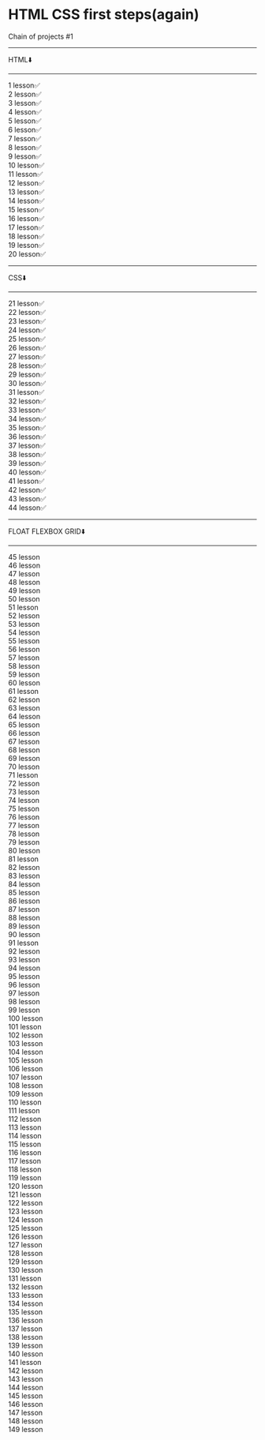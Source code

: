 # HTML CSS first steps(again)
Chain of projects #1  
***********
HTML⬇️
***********
1 lesson✅  
2 lesson✅  
3 lesson✅  
4 lesson✅  
5 lesson✅  
6 lesson✅  
7 lesson✅  
8 lesson✅  
9 lesson✅  
10 lesson✅  
11 lesson✅  
12 lesson✅  
13 lesson✅  
14 lesson✅  
15 lesson✅  
16 lesson✅  
17 lesson✅  
18 lesson✅  
19 lesson✅  
20 lesson✅  
***********
CSS⬇️
***********
21 lesson✅  
22 lesson✅  
23 lesson✅  
24 lesson✅  
25 lesson✅  
26 lesson✅  
27 lesson✅  
28 lesson✅  
29 lesson✅  
30 lesson✅  
31 lesson✅  
32 lesson✅  
33 lesson✅  
34 lesson✅  
35 lesson✅  
36 lesson✅  
37 lesson✅  
38 lesson✅  
39 lesson✅   
40 lesson✅  
41 lesson✅  
42 lesson✅  
43 lesson✅  
44 lesson✅  
***********
FLOAT FLEXBOX GRID⬇️
***********
45 lesson  
46 lesson  
47 lesson  
48 lesson  
49 lesson  
50 lesson  
51 lesson  
52 lesson  
53 lesson  
54 lesson  
55 lesson  
56 lesson  
57 lesson  
58 lesson  
59 lesson  
60 lesson  
61 lesson  
62 lesson  
63 lesson  
64 lesson  
65 lesson  
66 lesson  
67 lesson  
68 lesson  
69 lesson  
70 lesson  
71 lesson  
72 lesson  
73 lesson  
74 lesson  
75 lesson  
76 lesson  
77 lesson  
78 lesson  
79 lesson  
80 lesson  
81 lesson  
82 lesson  
83 lesson  
84 lesson  
85 lesson  
86 lesson  
87 lesson  
88 lesson  
89 lesson  
90 lesson  
91 lesson  
92 lesson  
93 lesson  
94 lesson  
95 lesson  
96 lesson  
97 lesson  
98 lesson  
99 lesson  
100 lesson  
101 lesson  
102 lesson  
103 lesson  
104 lesson  
105 lesson  
106 lesson  
107 lesson  
108 lesson  
109 lesson  
110 lesson  
111 lesson  
112 lesson  
113 lesson  
114 lesson  
115 lesson  
116 lesson  
117 lesson  
118 lesson  
119 lesson  
120 lesson  
121 lesson  
122 lesson  
123 lesson  
124 lesson  
125 lesson  
126 lesson  
127 lesson  
128 lesson  
129 lesson  
130 lesson  
131 lesson  
132 lesson  
133 lesson  
134 lesson  
135 lesson  
136 lesson  
137 lesson  
138 lesson  
139 lesson  
140 lesson  
141 lesson  
142 lesson  
143 lesson  
144 lesson  
145 lesson  
146 lesson  
147 lesson  
148 lesson  
149 lesson  